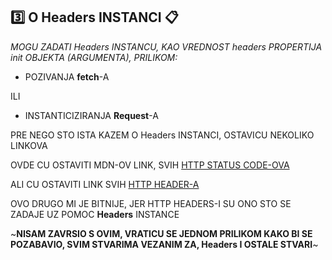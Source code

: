 ## :three: O Headers INSTANCI :clipboard:

*MOGU ZADATI Headers INSTANCU, KAO VREDNOST headers PROPERTIJA init OBJEKTA (ARGUMENTA), PRILIKOM:*

- POZIVANJA **fetch**-A

ILI

- INSTANTICIZIRANJA **Request**-A

PRE NEGO STO ISTA KAZEM O Headers INSTANCI, OSTAVICU NEKOLIKO LINKOVA

OVDE CU OSTAVITI MDN-OV LINK, SVIH [HTTP STATUS CODE-OVA](https://developer.mozilla.org/en-US/docs/Web/HTTP/Status)

ALI CU OSTAVITI LINK SVIH [HTTP HEADER-A](https://developer.mozilla.org/en-US/docs/Web/HTTP/Headers)

OVO DRUGO MI JE BITNIJE, JER HTTP HEADERS-I SU ONO STO SE ZADAJE UZ POMOC **Headers** INSTANCE

~**NISAM ZAVRSIO S OVIM, VRATICU SE JEDNOM PRILIKOM KAKO BI SE POZABAVIO, SVIM STVARIMA VEZANIM ZA, Headers I OSTALE STVARI**~
